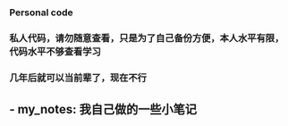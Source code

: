 ﻿
### Personal code

### 私人代码，请勿随意查看，只是为了自己备份方便，本人水平有限，代码水平不够查看学习
### 几年后就可以当前辈了，现在不行

## - my_notes: 我自己做的一些小笔记
